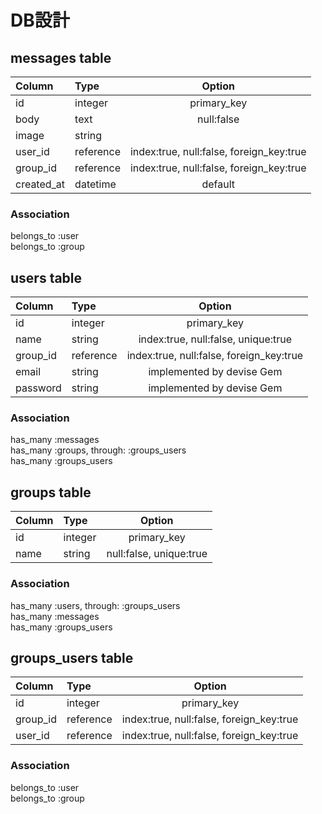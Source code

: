 
# DB設計

## messages table

| Column     | Type          | Option                                           |
|:-----------|:--------------|:------------------------------------------------:|
| id         | integer       | primary_key                                      |
| body       | text          | null:false                                       |
| image      | string        |                                                  |
| user_id    | reference     | index:true, null:false, foreign_key:true         |
| group_id   | reference     | index:true, null:false, foreign_key:true         |
| created_at | datetime      | default                                          |

### Association
belongs_to :user  
belongs_to :group


## users table

| Column     | Type          | Option                                                       |
|:-----------|:--------------|:------------------------------------------------------------:|
| id         | integer       | primary_key                                                  |
| name       | string        | index:true, null:false, unique:true                          |
| group_id   | reference     | index:true, null:false, foreign_key:true                     |
| email      | string        | implemented by devise Gem                                    |
| password   | string        | implemented by devise Gem                                    |


### Association
has_many :messages  
has_many :groups, through: :groups_users  
has_many :groups_users

## groups table

| Column     | Type          | Option                                           |
|:-----------|:--------------|:------------------------------------------------:|
| id         | integer       | primary_key                                      |
| name       | string        | null:false, unique:true                          |


### Association
has_many :users, through: :groups_users  
has_many :messages  
has_many :groups_users


## groups_users table

| Column     | Type          | Option                                           |
|:-----------|:--------------|:------------------------------------------------:|
| id         | integer       | primary_key                                      |
| group_id   | reference     | index:true, null:false, foreign_key:true         |
| user_id    | reference     | index:true, null:false, foreign_key:true         |


### Association
belongs_to :user  
belongs_to :group



